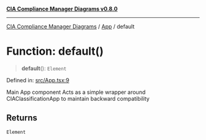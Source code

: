 [**CIA Compliance Manager Diagrams v0.8.0**](../../README.md)

***

[CIA Compliance Manager Diagrams](../../modules.md) / [App](../README.md) / default

# Function: default()

> **default**(): `Element`

Defined in: [src/App.tsx:9](https://github.com/Hack23/cia-compliance-manager/blob/9d71808d079d754f4b85858b6e4ea1bff990b076/src/App.tsx#L9)

Main App component
Acts as a simple wrapper around CIAClassificationApp to maintain backward compatibility

## Returns

`Element`
